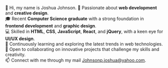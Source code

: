 👋 Hi, my name is Joshua Johnson.
👀 Passionate about **web development** and **creative design**.  
🎓 Recent **Computer Science graduate** with a strong foundation in **frontend development** and **graphic design**.  
💻 Skilled in **HTML**, **CSS**, **JavaScript**, **React**, and **jQuery**, with a keen eye for **UI/UX design**.  
🌱 Continuously learning and exploring the latest trends in web technologies.  
💞️ Open to collaborating on innovative projects that challenge my skills and creativity.  
📫 Connect with me through my mail Johnsonp.joshua@yahoo.com.

<!---
Leovihildo/Leovihildo is a ✨ special ✨ repository because its `README.md` (this file) appears on your GitHub profile.
You can click the Preview link to take a look at your changes.
--->
